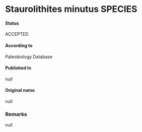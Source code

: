 Staurolithites minutus SPECIES
=======

#### Status
ACCEPTED

#### According to
Paleobiology Database

#### Published in
null

#### Original name
null

### Remarks
null